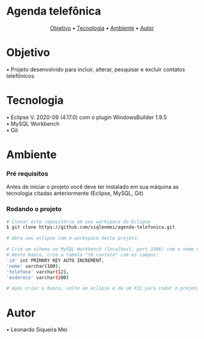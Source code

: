 # Agenda telefônica



<p align="center">
  <a href="#objetivo">Objetivo</a> •
  <a href="#tecnologia">Tecnologia</a> •
  <a href="#ambiente">Ambiente</a> •
  <a href="#autor">Autor</a>
 </p> 

# Objetivo
• Projeto desenvolvido para incluir, alterar, pesquisar e excluir contatos telefônicos.

# Tecnologia
• Eclipse V. 2020-09 (4.17.0) com o plugin WindowsBuilder 1.9.5 </br>
• MySQL Workbench </br>
• Git

# Ambiente
### Pré requisitos

Antes de iniciar o projeto você deve ter instalado em sua máquina as tecnologia citadas anteriormente (Eclipse, MySQL, Git)

### Rodando o projeto

```bash
# Clonar este repositório em seu workspace do Eclipse
$ git clone https://github.com/siqleomei/agenda-telefonica.git

# Abra seu eclipse com o workspace deste projeto.

# Crie um schema no MySQL Workbench (localhost, port 3306) com o nome de "bd_agendatelefonica".
# Neste banco, crie a tabela "tb_contato" com os campos:
'id' int PRIMARY KEY AUTO INCREMENT,
'nome' varchar(100),
'telefone' varchar(12),
'endereco' varchar(200)

# Após criar o banco, volte ao eclipse e de um F11 para rodar o projeto.
```

# Autor

• Leonardo Siqueira Mei
